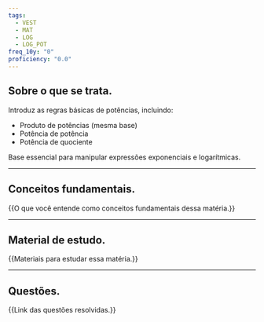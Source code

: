 ```yaml
---
tags:
  - VEST
  - MAT
  - LOG
  - LOG_POT
freq_10y: "0"
proficiency: "0.0"
---
```

## Sobre o que se trata.

Introduz as regras básicas de potências, incluindo:

- Produto de potências (mesma base)
- Potência de potência
- Potência de quociente

Base essencial para manipular expressões exponenciais e logarítmicas.

--- 
## Conceitos fundamentais.

{{O que você entende como conceitos fundamentais dessa matéria.}}

---
## Material de estudo.

{{Materiais para estudar essa matéria.}}

--- 
## Questões.

{{Link das questões resolvidas.}}
